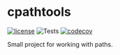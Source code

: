 # cpathtools
[![license](https://img.shields.io/badge/License-MIT-blue.svg)](http://www.apache.org/licenses/)
![Tests](https://github.com/sammnnz/cpathtools/actions/workflows/tests.yml/badge.svg)
[![codecov](https://codecov.io/github/sammnnz/cpathtools/branch/develop/graph/badge.svg?token=nQZYf4CqRh)](https://codecov.io/github/sammnnz/cpathtools)

Small project for working with paths.